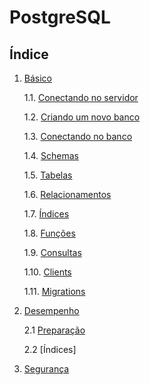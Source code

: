 # PostgreSQL

## Índice
1. [Básico](/postgresql/basico#básico)

    1.1. [Conectando no servidor](/postgresql/basico#conectando-no-servidor)

    1.2. [Criando um novo banco](/postgresql/basico#criando-um-novo-banco)

    1.3. [Conectando no banco](/postgresql/basico#conectando-no-banco)

    1.4. [Schemas](/postgresql/basico#schemas)

    1.5. [Tabelas](/postgresql/basico#tabelas)

    1.6. [Relacionamentos](/postgresql/basico#relacionamentos)

    1.7. [Índices](/postgresql/basico#índices)

    1.8. [Funções](/postgresql/basico#funções)
    
    1.9. [Consultas](/postgresql/basico#consultas)

    1.10. [Clients](/postgresql/basico#clients)

    1.11. [Migrations](/postgresql/basico#migrations)

2. [Desempenho](/postgresql/desempenho#desempenho)

    2.1 [Preparação]()

    2.2 [Índices]
3. [Segurança](/postgresql/seguranca#segurança)
